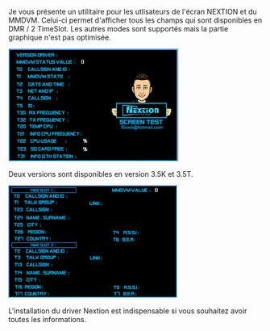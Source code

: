 
Je vous présente un utilitaire pour les utlisateurs de l'écran NEXTION et du MMDVM.
Celui-ci permet d'afficher tous les champs qui sont disponibles en DMR / 2 TimeSlot.
Les autres modes sont supportés mais la partie graphique n'est pas optimisée.

<img src = "https://github.com/f5swb/Nextion-screen-test-MMDVM/blob/master/SCREEN%20TEST.PNG" title = "Nextion scree">

Deux versions sont disponibles en version 3.5K et 3.5T.

<img src = "https://github.com/f5swb/Nextion-screen-test-MMDVM/blob/master/DMR%20SCREEN%20TEST.PNG" title = "Nextion screen">

L'installation du driver Nextion est indispensable si vous souhaitez avoir toutes les informations.

